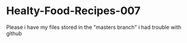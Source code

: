 # Healty-Food-Recipes-007
Please i have my files stored in the "masters branch" i had trouble with github

